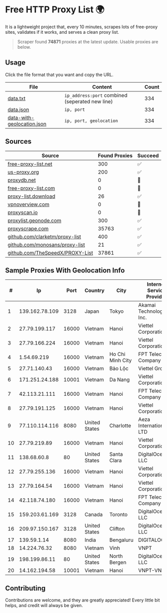 
# Free HTTP Proxy List 🌍

It is a lightweight project that, every 10 minutes, scrapes lots of free-proxy sites, validates if it works, and serves a clean proxy list.


> Scraper found **74871** proxies at the latest update. Usable proxies are below.

## Usage

Click the file format that you want and copy the URL.


|File|Content|Count|
|----|-------|-----|
|[data.txt](https://raw.githubusercontent.com/themiralay/Proxy-List-World/master/data.txt)|`ip_address:port` combined (seperated new line)|334|
|[data.json](https://raw.githubusercontent.com/themiralay/Proxy-List-World/master/data.json)|`ip, port`|334|
|[data-with-geolocation.json](https://raw.githubusercontent.com/themiralay/Proxy-List-World/master/data-with-geolocation.json)|`ip, port, geolocation`|334|

## Sources

|Source|Found Proxies|Succeed|
|------|-------------|-------|
|[free-proxy-list.net](https://free-proxy-list.net)|300|✅|
|[us-proxy.org](https://www.us-proxy.org)|200|✅|
|[proxydb.net](http://proxydb.net)|0|🚫|
|[free-proxy-list.com](https://free-proxy-list.com/?page=&port=&type%5B%5D=http&type%5B%5D=https&up_time=0&search=Search)|0|🚫|
|[proxy-list.download](https://www.proxy-list.download/HTTP)|26|✅|
|[vpnoverview.com](https://vpnoverview.com/privacy/anonymous-browsing/free-proxy-servers)|0|🚫|
|[proxyscan.io](https://www.proxyscan.io)|0|🚫|
|[proxylist.geonode.com](https://proxylist.geonode.com/api/proxy-list?limit=300&page=1&sort_by=lastChecked&sort_type=desc&protocols=http,https)|300|✅|
|[proxyscrape.com](https://api.proxyscrape.com/v2/?request=displayproxies&protocol=http&timeout=10000&country=all&ssl=all&anonymity=all)|35763|✅|
|[github.com/clarketm/proxy-list](https://raw.githubusercontent.com/clarketm/proxy-list/master/proxy-list-raw.txt)|400|✅|
|[github.com/monosans/proxy-list](https://raw.githubusercontent.com/monosans/proxy-list/main/proxies/http.txt)|21|✅|
|[github.com/TheSpeedX/PROXY-List](https://raw.githubusercontent.com/TheSpeedX/PROXY-List/master/http.txt)|37861|✅|


## Sample Proxies With Geolocation Info

|#|Ip|Port|Country|City|Internet Service Provider|
|-|--|----|-------|----|-------------------------|
|1|139.162.78.109|3128|Japan|Tokyo|Akamai Technologies, Inc.|
|2|27.79.199.117|16000|Vietnam|Hanoi|Viettel Corporation|
|3|27.79.166.224|16000|Vietnam|Hanoi|Viettel Corporation|
|4|1.54.69.219|16000|Vietnam|Ho Chi Minh City|FPT Telecom Company|
|5|27.71.140.43|16000|Vietnam|Bảo Lộc|Viettel Group|
|6|171.251.24.188|10001|Vietnam|Da Nang|Viettel Corporation|
|7|42.113.21.111|16000|Vietnam|Hanoi|FPT Telecom Company|
|8|27.79.191.125|16000|Vietnam|Hanoi|Viettel Corporation|
|9|77.110.114.116|8080|United States|Charlotte|Aeza International LTD|
|10|27.79.219.89|16000|Vietnam|Hanoi|Viettel Corporation|
|11|138.68.60.8|80|United States|Santa Clara|DigitalOcean, LLC|
|12|27.79.255.136|16000|Vietnam|Hanoi|Viettel Corporation|
|13|27.79.164.54|16000|Vietnam|Hanoi|Viettel Corporation|
|14|42.118.74.180|16000|Vietnam|Hanoi|FPT Telecom Company|
|15|159.203.61.169|3128|Canada|Toronto|DigitalOcean, LLC|
|16|209.97.150.167|3128|United States|Clifton|DigitalOcean, LLC|
|17|139.59.1.14|8080|India|Bengaluru|DIGITALOCEAN|
|18|14.224.76.32|8080|Vietnam|Vinh|VNPT|
|19|198.199.86.11|80|United States|North Bergen|DigitalOcean, LLC|
|20|14.162.194.58|10001|Vietnam|Hanoi|VNPT-VNNIC|



## Contributing

Contributions are welcome, and they are greatly appreciated! Every
little bit helps, and credit will always be given.

